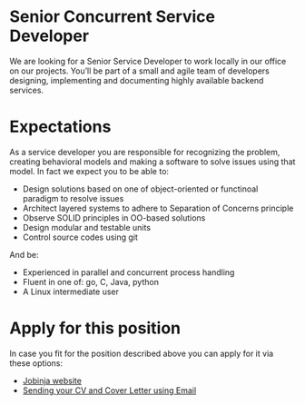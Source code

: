 # Senior Concurrent Service Developer
We are looking for a Senior Service Developer to work locally in our office on our projects.
You’ll be part of a small and agile team of developers designing, implementing and documenting highly available backend services.

# Expectations
As a service developer you are responsible for recognizing the problem, creating behavioral models and making a software to solve issues using that model. In fact we expect you to be able to:
* Design solutions based on one of object-oriented or functinoal paradigm to resolve issues
* Architect layered systems to adhere to Separation of Concerns principle
* Observe SOLID principles in OO-based solutions
* Design modular and testable units
* Control source codes using git

And be:
* Experienced in parallel and concurrent process handling
* Fluent in one of: go, C, Java, python
* A Linux intermediate user

# Apply for this position
In case you fit for the position described above you can apply for it via these options:
* [Jobinja website][apply-jobinja]
* [Sending your CV and Cover Letter using Email][apply-email]

[janstun]: http://www.janstun.com
[apply-jobinja]: https://jobinja.ir/companies/janstun/jobs/XYZ
[apply-email]: mailto:job@janstun.com?subject=Service%20Developer%20Job%20Application&body=Dear%20Human%20Resources%20Manager,%0D%0A%0D%0AI%20am%20writing%20to%20apply%20for%20the%20position%20of%20Concurrent%20Service%20Developer,%20as%20it%20was%20published%20on%20the%20Janstun%20Github%20Page.%20
